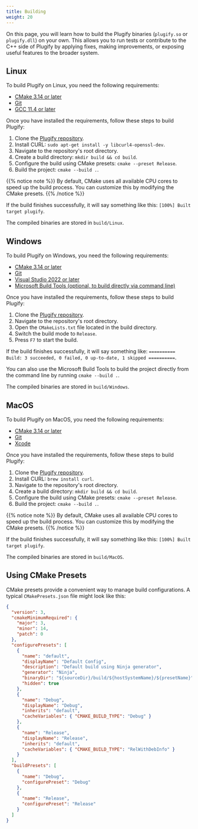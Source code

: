 ```yaml
---
title: Building
weight: 20
---
```


On this page, you will learn how to build the Plugify binaries (`plugify.so` or `plugify.dll`) on your own. This allows you to run tests or contribute to the C++ side of Plugify by applying fixes, making improvements, or exposing useful features to the broader system.

Linux
-----

To build Plugify on Linux, you need the following requirements:

* [CMake 3.14 or later](https://cmake.org/download/)
* [Git](https://git-scm.com/downloads)
* [GCC 11.4 or later](https://gcc.gnu.org/)

Once you have installed the requirements, follow these steps to build Plugify:

1. Clone the [Plugify repository](https://github.com/untrustedmodders/cs2-plugify).
2. Install CURL: `sudo apt-get install -y libcurl4-openssl-dev`.
3. Navigate to the repository's root directory.
4. Create a build directory: `mkdir build && cd build`.
5. Configure the build using CMake presets: `cmake --preset Release`.
6. Build the project: `cmake --build .`.

{{% notice note %}}
By default, CMake uses all available CPU cores to speed up the build process. You can customize this by modifying the CMake presets.
{{% /notice %}}

If the build finishes successfully, it will say something like this: `[100%] Built target plugify`.

The compiled binaries are stored in `build/Linux`.

Windows
-------

To build Plugify on Windows, you need the following requirements:

* [CMake 3.14 or later](https://cmake.org/download/)
* [Git](https://git-scm.com/downloads)
* [Visual Studio 2022 or later](https://visualstudio.microsoft.com/vs/older-downloads/)
* [Microsoft Build Tools (optional, to build directly via command line)](https://visualstudio.microsoft.com/visual-cpp-build-tools/)

Once you have installed the requirements, follow these steps to build Plugify:

1. Clone the [Plugify repository](https://github.com/your-username/plugify).
2. Navigate to the repository's root directory.
3. Open the `CMakeLists.txt` file located in the build directory.
4. Switch the build mode to `Release`.
5. Press `F7` to start the build.

If the build finishes successfully, it will say something like: `========== Build: 3 succeeded, 0 failed, 0 up-to-date, 1 skipped ==========`.

You can also use the Microsoft Build Tools to build the project directly from the command line by running `cmake --build .`.

The compiled binaries are stored in `build/Windows`.

MacOS
-----

To build Plugify on MacOS, you need the following requirements:

* [CMake 3.14 or later](https://cmake.org/download/)
* [Git](https://git-scm.com/downloads)
* [Xcode](https://developer.apple.com/xcode/)

Once you have installed the requirements, follow these steps to build Plugify:

1. Clone the [Plugify repository](https://github.com/your-username/plugify).
2. Install CURL: `brew install curl`.
3. Navigate to the repository's root directory.
4. Create a build directory: `mkdir build && cd build`.
5. Configure the build using CMake presets: `cmake --preset Release`.
6. Build the project: `cmake --build .`.

{{% notice note %}}
By default, CMake uses all available CPU cores to speed up the build process. You can customize this by modifying the CMake presets.
{{% /notice %}}

If the build finishes successfully, it will say something like this: `[100%] Built target plugify`.

The compiled binaries are stored in `build/MacOS`.

Using CMake Presets
-------------------

CMake presets provide a convenient way to manage build configurations. A typical `CMakePresets.json` file might look like this:

```json
{
  "version": 3,
  "cmakeMinimumRequired": {
    "major": 3,
    "minor": 14,
    "patch": 0
  },
  "configurePresets": [
	{
	  "name": "default",
	  "displayName": "Default Config",
	  "description": "Default build using Ninja generator",
	  "generator": "Ninja",
	  "binaryDir": "${sourceDir}/build/${hostSystemName}/${presetName}",
	  "hidden": true
	},
	{
	  "name": "Debug",
	  "displayName": "Debug",
	  "inherits": "default",
	  "cacheVariables": { "CMAKE_BUILD_TYPE": "Debug" }
	},
	{
	  "name": "Release",
	  "displayName": "Release",
	  "inherits": "default",
	  "cacheVariables": { "CMAKE_BUILD_TYPE": "RelWithDebInfo" }
	}
  ],
  "buildPresets": [
	{
	  "name": "Debug",
	  "configurePreset": "Debug"
	},
	{
	  "name": "Release",
	  "configurePreset": "Release"
	}
  ]
}
```